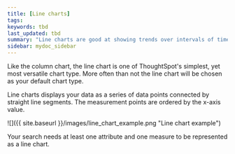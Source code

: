 ```yaml
---
title: [Line charts]
tags:
keywords: tbd
last_updated: tbd
summary: "Line charts are good at showing trends over intervals of time."
sidebar: mydoc_sidebar
---
```

Like the column chart, the line chart is one of ThoughtSpot's simplest, yet most versatile chart type. More often than not the line chart will be chosen as your default chart type.

Line charts displays your data as a series of data points connected by straight line segments. The measurement points are ordered by the x-axis value. 

 ![]({{ site.baseurl }}/images/line_chart_example.png "Line chart example")

Your search needs at least one attribute and one measure to be represented as a line chart.
